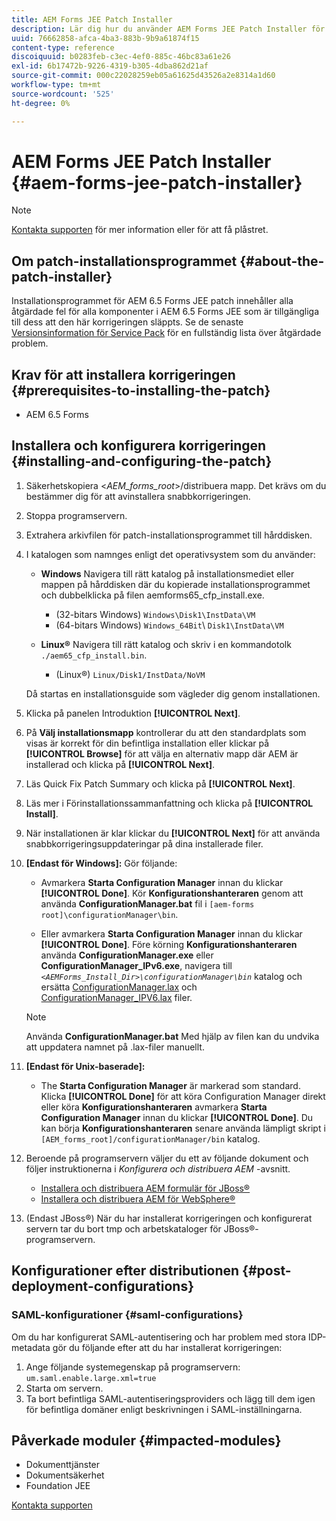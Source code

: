 ```yaml
---
title: AEM Forms JEE Patch Installer
description: Lär dig hur du använder AEM Forms JEE Patch Installer för att åtgärda problem i AEM 6.5 Forms-komponenter.
uuid: 76662858-afca-4ba3-883b-9b9a61874f15
content-type: reference
discoiquuid: b0283feb-c3ec-4ef0-885c-46bc83a61e26
exl-id: 6b17472b-9226-4319-b305-4dba862d21af
source-git-commit: 000c22028259eb05a61625d43526a2e8314a1d60
workflow-type: tm+mt
source-wordcount: '525'
ht-degree: 0%

---
```


# AEM Forms JEE Patch Installer {#aem-forms-jee-patch-installer}

>[!NOTE]
>
>[Kontakta supporten](https://experienceleague.adobe.com/?support-solution=General&amp;support-tab=home#support) för mer information eller för att få plåstret.

## Om patch-installationsprogrammet {#about-the-patch-installer}

Installationsprogrammet för AEM 6.5 Forms JEE patch innehåller alla åtgärdade fel för alla komponenter i AEM 6.5 Forms JEE som är tillgängliga till dess att den här korrigeringen släppts. Se de senaste  [Versionsinformation för Service Pack](release-notes.md) för en fullständig lista över åtgärdade problem.

## Krav för att installera korrigeringen {#prerequisites-to-installing-the-patch}

* AEM 6.5 Forms

## Installera och konfigurera korrigeringen {#installing-and-configuring-the-patch}

1. Säkerhetskopiera &lt;*AEM_forms_root*>/distribuera mapp. Det krävs om du bestämmer dig för att avinstallera snabbkorrigeringen.
1. Stoppa programservern.
1. Extrahera arkivfilen för patch-installationsprogrammet till hårddisken.
1. I katalogen som namnges enligt det operativsystem som du använder:

   * **Windows**
Navigera till rätt katalog på installationsmediet eller mappen på hårddisken där du kopierade installationsprogrammet och dubbelklicka på filen aemforms65_cfp_install.exe.

      * (32-bitars Windows) `Windows\Disk1\InstData\VM`
      * (64-bitars Windows) `Windows_64Bit`\ `Disk1\InstData\VM`

   * **Linux®**
Navigera till rätt katalog och skriv i en kommandotolk `./aem65_cfp_install.bin`.

      * (Linux®) `Linux/Disk1/InstData/NoVM`

   Då startas en installationsguide som vägleder dig genom installationen.

1. Klicka på panelen Introduktion **[!UICONTROL Next]**.
1. På **Välj installationsmapp** kontrollerar du att den standardplats som visas är korrekt för din befintliga installation eller klickar på **[!UICONTROL Browse]** för att välja en alternativ mapp där AEM är installerad och klicka på **[!UICONTROL Next]**.
1. Läs Quick Fix Patch Summary och klicka på **[!UICONTROL Next]**.
1. Läs mer i Förinstallationssammanfattning och klicka på **[!UICONTROL Install]**.
1. När installationen är klar klickar du **[!UICONTROL Next]** för att använda snabbkorrigeringsuppdateringar på dina installerade filer.

1. **[Endast för Windows]:** Gör följande:
   * Avmarkera **Starta Configuration Manager** innan du klickar **[!UICONTROL Done]**. Kör **Konfigurationshanteraren** genom att använda **ConfigurationManager.bat** fil i `[aem-forms root]\configurationManager\bin`.

   * Eller avmarkera **Starta Configuration Manager** innan du klickar **[!UICONTROL Done]**. Före körning **Konfigurationshanteraren** använda **ConfigurationManager.exe** eller **ConfigurationManager_IPv6.exe**, navigera till *`<AEMForms_Install_Dir>\configurationManager\bin`* katalog och ersätta [ConfigurationManager.lax](/help/assets/ConfigurationManager.lax) och [ConfigurationManager_IPV6.lax](/help/assets/ConfigurationManager_IPv6.lax) filer.

   >[!NOTE]
   >
   >Använda **ConfigurationManager.bat** Med hjälp av filen kan du undvika att uppdatera namnet på .lax-filer manuellt.
   >

1. **[Endast för Unix-baserade]:**

   * The **Starta Configuration Manager** är markerad som standard. Klicka **[!UICONTROL Done]** för att köra Configuration Manager direkt eller köra **Konfigurationshanteraren** avmarkera **Starta Configuration Manager** innan du klickar **[!UICONTROL Done]**. Du kan börja **Konfigurationshanteraren** senare använda lämpligt skript i `[AEM_forms_root]/configurationManager/bin` katalog.

1. Beroende på programservern väljer du ett av följande dokument och följer instruktionerna i *Konfigurera och distribuera AEM* -avsnitt.

   * [Installera och distribuera AEM formulär för JBoss®](https://www.adobe.com/go/learn_aemforms_installJBoss_65)
   * [Installera och distribuera AEM för WebSphere®](https://www.adobe.com/go/learn_aemforms_installWebSphere_65)

1. (Endast JBoss®) När du har installerat korrigeringen och konfigurerat servern tar du bort tmp och arbetskataloger för JBoss®-programservern.

## Konfigurationer efter distributionen {#post-deployment-configurations}

### SAML-konfigurationer {#saml-configurations}

Om du har konfigurerat SAML-autentisering och har problem med stora IDP-metadata gör du följande efter att du har installerat korrigeringen:

1. Ange följande systemegenskap på programservern:\
   `um.saml.enable.large.xml=true`
1. Starta om servern.
1. Ta bort befintliga SAML-autentiseringsproviders och lägg till dem igen för befintliga domäner enligt beskrivningen i SAML-inställningarna.

## Påverkade moduler {#impacted-modules}

* Dokumenttjänster
* Dokumentsäkerhet
* Foundation JEE

[Kontakta supporten](https://experienceleague.adobe.com/?support-solution=General&amp;support-tab=home#support)
